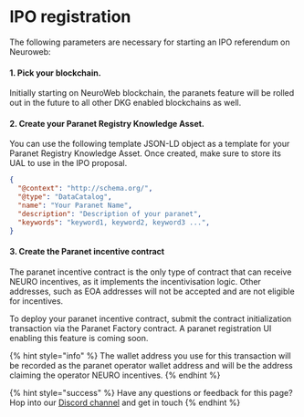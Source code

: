 # IPO registration

The following parameters are necessary for starting an IPO referendum on Neuroweb:&#x20;

#### 1. Pick your blockchain.&#x20;

Initially starting on NeuroWeb blockchain, the paranets feature will be rolled out in the future to all other DKG enabled blockchains as well.

#### 2. Create your Paranet Registry Knowledge Asset.&#x20;

You can use the following template JSON-LD object as a template for your Paranet Registry Knowledge Asset. Once created, make sure to store its UAL to use in the IPO proposal.

```json
{
  "@context": "http://schema.org/",
  "@type": "DataCatalog",
  "name": "Your Paranet Name",
  "description": "Description of your paranet",
  "keywords": "keyword1, keyword2, keyword3 ...",
}
```

#### 3. Create the Paranet incentive contract&#x20;

The paranet incentive contract is the only type of contract that can receive NEURO incentives, as it implements the incentivisation logic. Other addresses, such as EOA addresses will not be accepted and are not eligible for incentives.&#x20;

To deploy your paranet incentive contract, submit the contract initialization transaction via the Paranet Factory contract. A paranet registration UI enabling this feature is coming soon.

{% hint style="info" %}
The wallet address you use for this transaction will be recorded as the paranet operator wallet address and will be the address claiming the operator NEURO incentives.
{% endhint %}



{% hint style="success" %}
Have any questions or feedback for this page? Hop into our [Discord channel](https://discord.com/invite/qRc4xHpFnN) and get in touch
{% endhint %}
